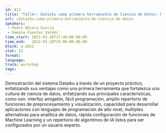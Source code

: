 ```yaml
---
id: A12
title: "Taller: Dataiku como primera herramienta de Ciencia de Datos: Desde usuario novel a nivel experto."
url: /dataiku-como-primera-herramienta-de-ciencia-de-datos
speakers:
 - Pedro Nájera García 
 - Ramona Fuentes Valdéz
time_start: 2022-03-28T17:40:00-06:00
time_end:   2022-03-28T19:00:00-06:00
block: a-2022
slot: 12
format: 
language: 
track: workshop
tags:
---
```


Demostración del sistema Dataiku a través de un proyecto práctico, enfatizando sus ventajas como una primera herramienta que fortalezca una cultura de ciencia de datos, enfatizando sus principales características, como son: interfaz amigable, fácil programación, amplio repertorio de funciones de preprocesamiento y visualización, capacidad para desarrollar aplicaciones con lenguajes de programación de alto nivel, múltiples alternativas para analítica de datos, rápida configuración de funciones de Machine Learning y un repertorio de algoritmos de IA listos para ser configurados por un usuario experto.
